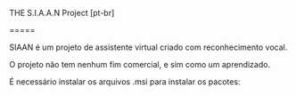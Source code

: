 
THE S.I.A.A.N Project [pt-br]

=====

SIAAN é um projeto de assistente virtual criado com reconhecimento vocal.

O projeto não tem nenhum fim comercial, e sim como um aprendizado.

É necessário instalar os arquivos .msi para instalar os pacotes:
